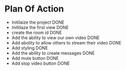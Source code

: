 # Plan Of Action

- Initilaize the project   DONE
- Initiliaze the first view   DONE
- create the room id  DONE
- Add the ability to view our own video   DONE
- Add abolity to allow others to stream their video DONE
- Add styling  DONE
- Add the ability to create messages DONE
- Add mute button DONE
- Add stop video button  DONE